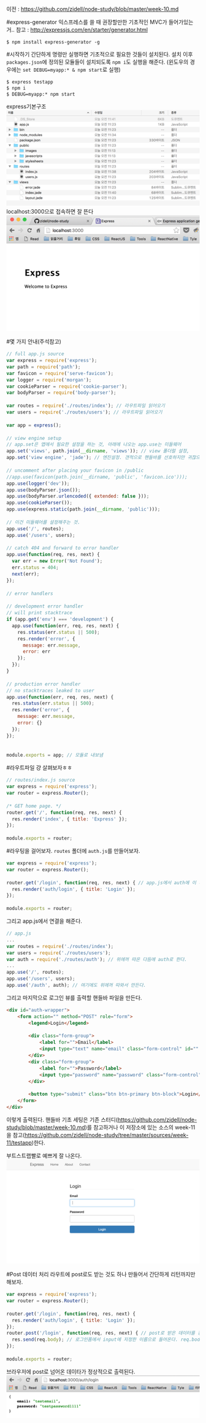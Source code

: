 이전 : https://github.com/zidell/node-study/blob/master/week-10.md

#express-generator
익스프레스를 쓸 때 권장할만한 기초적인 MVC가 들어가있는 거..
참고 : http://expressjs.com/en/starter/generator.html
```
$ npm install express-generator -g
```

#시작하기
간단하게 명령만 실행하면 기초적으로 필요한 것들이 설치된다. 설치 이후 `packages.json`에 정의된 모듈들이 설치되도록 `npm i`도 실행을 해준다. (윈도우의 경우에는 `set DEBUG=myapp:* & npm start`로 실행)
```
$ express testapp
$ npm i
$ DEBUG=myapp:* npm start
```
express기본구조
![](imgs/tree.png)
localhost:3000으로 접속하면 잘 뜬다
![](imgs/express.png)

#몇 가지 안내(주석참고)
```javascript
// full app.js source
var express = require('express');
var path = require('path');
var favicon = require('serve-favicon');
var logger = require('morgan');
var cookieParser = require('cookie-parser');
var bodyParser = require('body-parser');

var routes = require('./routes/index'); // 라우트파일 읽어오기
var users = require('./routes/users'); // 라우트파일 읽어오기

var app = express();

// view engine setup
// app.set은 앱에서 필요한 설정을 하는 것, 아래에 나오는 app.use는 미들웨어
app.set('views', path.join(__dirname, 'views')); // view 폴더럴 설정, 
app.set('view engine', 'jade'); // 엔진설정. 갠적으로 핸들바를 선호하지만 귀찮으니까 기본설정에 따라보자.

// uncomment after placing your favicon in /public
//app.use(favicon(path.join(__dirname, 'public', 'favicon.ico')));
app.use(logger('dev'));
app.use(bodyParser.json());
app.use(bodyParser.urlencoded({ extended: false }));
app.use(cookieParser());
app.use(express.static(path.join(__dirname, 'public')));

// 이건 미들웨어를 설정해주는 것.
app.use('/', routes);
app.use('/users', users);

// catch 404 and forward to error handler
app.use(function(req, res, next) {
  var err = new Error('Not Found');
  err.status = 404;
  next(err);
});

// error handlers

// development error handler
// will print stacktrace
if (app.get('env') === 'development') {
  app.use(function(err, req, res, next) {
    res.status(err.status || 500);
    res.render('error', {
      message: err.message,
      error: err
    });
  });
}

// production error handler
// no stacktraces leaked to user
app.use(function(err, req, res, next) {
  res.status(err.status || 500);
  res.render('error', {
    message: err.message,
    error: {}
  });
});


module.exports = app; // 모듈로 내보냄
```

#라우트파일
걍 살펴보자ㅎㅎ
```javascript
// routes/index.js source
var express = require('express');
var router = express.Router();

/* GET home page. */
router.get('/', function(req, res, next) {
  res.render('index', { title: 'Express' });
});

module.exports = router;
```

#라우팅을 걸어보자.
`routes` 폴더에 `auth.js`를 만들어보자.
```javascript
var express = require('express');
var router = express.Router();

router.get('/login', function(req, res, next) { // app.js에서 auth에 이 라우팅을 걸어줄 것이기 때문에 /auth/login이 실제 URL이 된다.
  res.render('auth/login', { title: 'Login' });
});

module.exports = router;

```
그리고 app.js에서 연결을 해준다.
```javascript
// app.js
...
var routes = require('./routes/index');
var users = require('./routes/users');
var auth = require('./routes/auth'); // 위에꺼 따온 다듬에 auth로 한다.
...
app.use('/', routes);
app.use('/users', users);
app.use('/auth', auth); // 여기에도 위에꺼 따와서 만든다.
```
그리고 마지막으로 로그인 뷰를 출력할 핸들바 파일을 만든다.
```html
<div id="auth-wrapper">
	<form action="" method="POST" role="form">
		<legend>Login</legend>

		<div class="form-group">
			<label for="">Email</label>
			<input type="text" name="email" class="form-control" id="" placeholder="" autofocus="autofocus">
		</div>
		<div class="form-group">
			<label for="">Password</label>
			<input type="password" name="password" class="form-control" id="" placeholder="">
		</div>

		<button type="submit" class="btn btn-primary btn-block">Login</button>
	</form>
</div>
```
이렇게 출력된다. 핸들바 기초 세팅은 기존 스터디(https://github.com/zidell/node-study/blob/master/week-10.md)를 참고하거나 이 저장소에 있는 소스의 week-11을 참고(https://github.com/zidell/node-study/tree/master/sources/week-11/testapp)한다.

부트스트랩빨로 예쁘게 잘 나온다.
![](imgs/login_form.png)

#Post 데이터 처리
라우트에 post로도 받는 것도 하나 만들어서 간단하게 리턴까지만 해보자.
```javascript
var express = require('express');
var router = express.Router();

router.get('/login', function(req, res, next) {
  res.render('auth/login', { title: 'Login' });
});
router.post('/login', function(req, res, next) { // post로 받은 데이터를 걍 단순하게 리턴만한다. 추후에는 여기에 DB연결 이후에 값을 검증하는 것들도 넣어야겠지.
  res.send(req.body); // 로그인폼에서 input에 지정한 이름으로 들어온다. req.body.email 그리고 req.body.password겠지..
});

module.exports = router;
```
브라우저에 post로 넘어온 데이타가 정상적으로 출력된다.
![](imgs/login_form_posted.png)